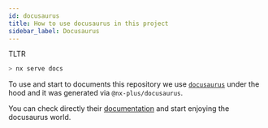 ```yaml
---
id: docusaurus
title: How to use docusaurus in this project
sidebar_label: Docusaurus
---
```


TLTR

```bash
> nx serve docs
```

To use and start to documents this repository we use [`docusaurus`](https://docusaurus.io/) under the hood
and it was generated via `@nx-plus/docusaurus`.

You can check directly their [documentation](https://github.com/ZachJW34/nx-plus/tree/master/libs/docusaurus) and start enjoying the docusaurus world.
